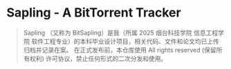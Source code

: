 # Sapling - A BitTorrent Tracker

> Sapling （又称为 BitSapling）是我（所属 2025 烟台科技学院 信息工程学院 软件工程专业）的本科毕业设计项目，相关代码、文件和论文均已上传归档并记录在案。
> 在正式发布前，本仓库使用 All rights reserved (保留所有权利) 许可协议，禁止任何形式的二次分发和使用。

